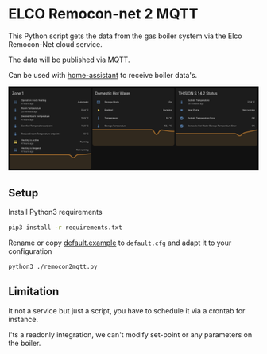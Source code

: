 # ELCO Remocon-net 2 MQTT

This Python script gets the data from the gas boiler system via the Elco Remocon-Net cloud service.

The data will be published via MQTT.

Can be used with [home-assistant](home-assistant/remocon.yaml) to receive boiler data's.

![Thision S Dashboard][img1]

## Setup

Install Python3 requirements

```bash
pip3 install -r requirements.txt
```

Rename or copy [default.example](default.example) to `default.cfg` and adapt it to your configuration

```bash
python3 ./remocon2mqtt.py
```

## Limitation

It not a service but just a script, you have to schedule it via a crontab for instance.

I'ts a readonly integration, we can't modify set-point or any parameters on the boiler.

[img1]: images/thision_s.jpg